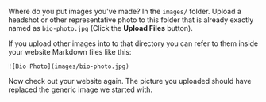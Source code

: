 Where do you put images you've made?  In the `images/` folder.  Upload a headshot or other representative photo to this folder that is already exactly named as `bio-photo.jpg` (Click the **Upload Files** button).

If you upload other images into to that directory you can refer to them inside your website Markdown files like this:

```
![Bio Photo](images/bio-photo.jpg)
```

Now check out your website again.  The picture you uploaded should have replaced the generic image we started with.
